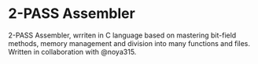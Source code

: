 # 2-PASS Assembler
2-PASS Assembler, wrriten in C language based on mastering bit-field methods, memory management and division into many functions and files.
Written in collaboration with @noya315.
